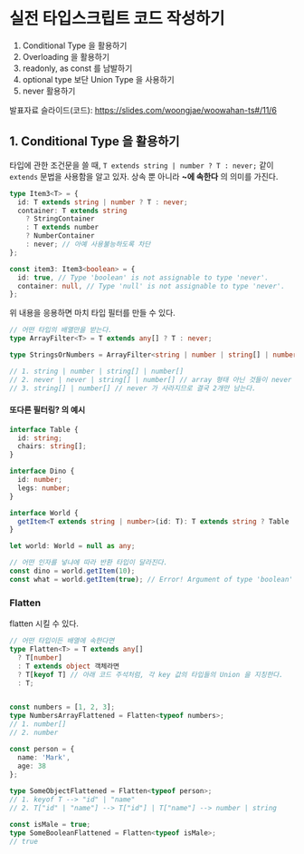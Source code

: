 # 실전 타입스크립트 코드 작성하기
1. Conditional Type 을 활용하기
2. Overloading 을 활용하기
3. readonly, as const 를 남발하기
4. optional type 보단 Union Type 을 사용하기
5. never 활용하기

발표자료 슬라이드(코드): https://slides.com/woongjae/woowahan-ts#/11/6

## 1. Conditional Type 을 활용하기

타입에 관한 조건문을 쓸 때, `T extends string | number ? T : never;` 같이 `extends` 문법을 사용함을 알고 있자. 상속 뿐 아니라 **~에 속한다** 의 의미를 가진다.

```ts
type Item3<T> = {
  id: T extends string | number ? T : never;
  container: T extends string
    ? StringContainer
    : T extends number
    ? NumberContainer
    : never; // 아예 사용불능하도록 차단
};

const item3: Item3<boolean> = {
  id: true, // Type 'boolean' is not assignable to type 'never'.
  container: null, // Type 'null' is not assignable to type 'never'.
};
```

위 내용을 응용하면 마치 타입 필터를 만들 수 있다.
```ts
// 어떤 타입의 배열만을 받는다.
type ArrayFilter<T> = T extends any[] ? T : never;

type StringsOrNumbers = ArrayFilter<string | number | string[] | number[]>;

// 1. string | number | string[] | number[]
// 2. never | never | string[] | number[] // array 형태 아닌 것들이 never 가 됨
// 3. string[] | number[] // never 가 사라지므로 결국 2개만 남는다.
```

#### 또다른 필터링? 의 예시

```ts
interface Table {
  id: string;
  chairs: string[];
}

interface Dino {
  id: number;
  legs: number;
}

interface World {
  getItem<T extends string | number>(id: T): T extends string ? Table : Dino;
}

let world: World = null as any;

// 어떤 인자를 넣냐에 따라 반환 타입이 달라진다.
const dino = world.getItem(10);
const what = world.getItem(true); // Error! Argument of type 'boolean' is not assignable to parameter of type 'string | number'.ts(2345)
```

### Flatten<T>

flatten 시킬 수 있다.

```ts
// 어떤 타입이든 배열에 속한다면
type Flatten<T> = T extends any[]
  ? T[number]
  : T extends object 객체라면
  ? T[keyof T] // 아래 코드 주석처럼, 각 key 값의 타입들의 Union 을 지칭한다.
  : T;


const numbers = [1, 2, 3];
type NumbersArrayFlattened = Flatten<typeof numbers>;
// 1. number[]
// 2. number

const person = {
  name: 'Mark',
  age: 38
};
                             
type SomeObjectFlattened = Flatten<typeof person>;
// 1. keyof T --> "id" | "name"
// 2. T["id" | "name"] --> T["id"] | T["name"] --> number | string

const isMale = true;
type SomeBooleanFlattened = Flatten<typeof isMale>;
// true
```